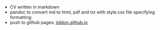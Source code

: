 - CV written in markdown
- pandoc to convert md to html, pdf and txt with style.css file specifying formatting
- push to github pages: [jiddon.github.io](https://jiddon.github.io)
